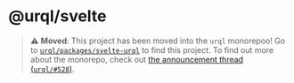 # @urql/svelte

> ⚠️  **Moved**: This project has been moved into the `urql` monorepoo!
> Go to [`urql/packages/svelte-urql`](https://github.com/FormidableLabs/urql/tree/master/packages/svelte-urql) to find this project.
> To find out more about the monorepo, check out [the announcement thread (`urql/#528`)](https://github.com/FormidableLabs/urql/issues/528).
